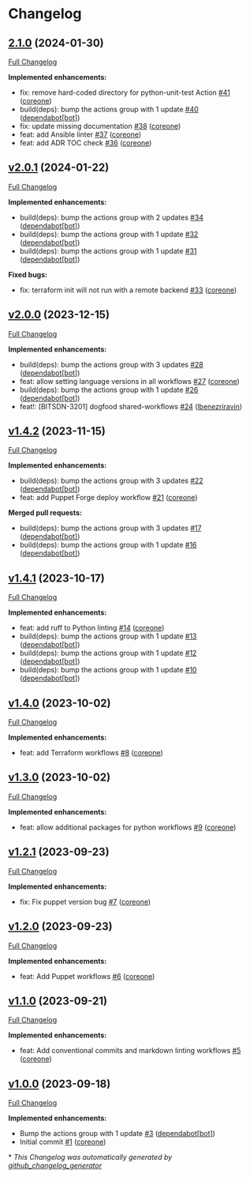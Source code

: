 # Changelog

## [2.1.0](https://github.com/broadinstitute/shared-workflows/tree/2.1.0) (2024-01-30)

[Full Changelog](https://github.com/broadinstitute/shared-workflows/compare/v2.0.1...2.1.0)

**Implemented enhancements:**

- fix: remove hard-coded directory for python-unit-test Action [\#41](https://github.com/broadinstitute/shared-workflows/pull/41) ([coreone](https://github.com/coreone))
- build\(deps\): bump the actions group with 1 update [\#40](https://github.com/broadinstitute/shared-workflows/pull/40) ([dependabot[bot]](https://github.com/apps/dependabot))
- fix: update missing documentation [\#38](https://github.com/broadinstitute/shared-workflows/pull/38) ([coreone](https://github.com/coreone))
- feat: add Ansible linter [\#37](https://github.com/broadinstitute/shared-workflows/pull/37) ([coreone](https://github.com/coreone))
- feat: add ADR TOC check [\#36](https://github.com/broadinstitute/shared-workflows/pull/36) ([coreone](https://github.com/coreone))

## [v2.0.1](https://github.com/broadinstitute/shared-workflows/tree/v2.0.1) (2024-01-22)

[Full Changelog](https://github.com/broadinstitute/shared-workflows/compare/v2.0.0...v2.0.1)

**Implemented enhancements:**

- build\(deps\): bump the actions group with 2 updates [\#34](https://github.com/broadinstitute/shared-workflows/pull/34) ([dependabot[bot]](https://github.com/apps/dependabot))
- build\(deps\): bump the actions group with 1 update [\#32](https://github.com/broadinstitute/shared-workflows/pull/32) ([dependabot[bot]](https://github.com/apps/dependabot))
- build\(deps\): bump the actions group with 1 update [\#31](https://github.com/broadinstitute/shared-workflows/pull/31) ([dependabot[bot]](https://github.com/apps/dependabot))

**Fixed bugs:**

- fix: terraform init will not run with a remote backend [\#33](https://github.com/broadinstitute/shared-workflows/pull/33) ([coreone](https://github.com/coreone))

## [v2.0.0](https://github.com/broadinstitute/shared-workflows/tree/v2.0.0) (2023-12-15)

[Full Changelog](https://github.com/broadinstitute/shared-workflows/compare/v1.4.2...v2.0.0)

**Implemented enhancements:**

- build\(deps\): bump the actions group with 3 updates [\#28](https://github.com/broadinstitute/shared-workflows/pull/28) ([dependabot[bot]](https://github.com/apps/dependabot))
- feat: allow setting language versions in all workflows [\#27](https://github.com/broadinstitute/shared-workflows/pull/27) ([coreone](https://github.com/coreone))
- build\(deps\): bump the actions group with 1 update [\#26](https://github.com/broadinstitute/shared-workflows/pull/26) ([dependabot[bot]](https://github.com/apps/dependabot))
- feat!: \[BITSDN-3201\] dogfood shared-workflows [\#24](https://github.com/broadinstitute/shared-workflows/pull/24) ([lbenezriravin](https://github.com/lbenezriravin))

## [v1.4.2](https://github.com/broadinstitute/shared-workflows/tree/v1.4.2) (2023-11-15)

[Full Changelog](https://github.com/broadinstitute/shared-workflows/compare/v1.4.1...v1.4.2)

**Implemented enhancements:**

- build\(deps\): bump the actions group with 3 updates [\#22](https://github.com/broadinstitute/shared-workflows/pull/22) ([dependabot[bot]](https://github.com/apps/dependabot))
- feat: add Puppet Forge deploy workflow [\#21](https://github.com/broadinstitute/shared-workflows/pull/21) ([coreone](https://github.com/coreone))

**Merged pull requests:**

- build\(deps\): bump the actions group with 3 updates [\#17](https://github.com/broadinstitute/shared-workflows/pull/17) ([dependabot[bot]](https://github.com/apps/dependabot))
- build\(deps\): bump the actions group with 1 update [\#16](https://github.com/broadinstitute/shared-workflows/pull/16) ([dependabot[bot]](https://github.com/apps/dependabot))

## [v1.4.1](https://github.com/broadinstitute/shared-workflows/tree/v1.4.1) (2023-10-17)

[Full Changelog](https://github.com/broadinstitute/shared-workflows/compare/v1.4.0...v1.4.1)

**Implemented enhancements:**

- feat: add ruff to Python linting [\#14](https://github.com/broadinstitute/shared-workflows/pull/14) ([coreone](https://github.com/coreone))
- build\(deps\): bump the actions group with 1 update [\#13](https://github.com/broadinstitute/shared-workflows/pull/13) ([dependabot[bot]](https://github.com/apps/dependabot))
- build\(deps\): bump the actions group with 1 update [\#12](https://github.com/broadinstitute/shared-workflows/pull/12) ([dependabot[bot]](https://github.com/apps/dependabot))
- build\(deps\): bump the actions group with 1 update [\#10](https://github.com/broadinstitute/shared-workflows/pull/10) ([dependabot[bot]](https://github.com/apps/dependabot))

## [v1.4.0](https://github.com/broadinstitute/shared-workflows/tree/v1.4.0) (2023-10-02)

[Full Changelog](https://github.com/broadinstitute/shared-workflows/compare/v1.3.0...v1.4.0)

**Implemented enhancements:**

- feat: add Terraform workflows [\#8](https://github.com/broadinstitute/shared-workflows/pull/8) ([coreone](https://github.com/coreone))

## [v1.3.0](https://github.com/broadinstitute/shared-workflows/tree/v1.3.0) (2023-10-02)

[Full Changelog](https://github.com/broadinstitute/shared-workflows/compare/v1.2.1...v1.3.0)

**Implemented enhancements:**

- feat: allow additional packages for python workflows [\#9](https://github.com/broadinstitute/shared-workflows/pull/9) ([coreone](https://github.com/coreone))

## [v1.2.1](https://github.com/broadinstitute/shared-workflows/tree/v1.2.1) (2023-09-23)

[Full Changelog](https://github.com/broadinstitute/shared-workflows/compare/v1.2.0...v1.2.1)

**Implemented enhancements:**

- fix: Fix puppet version bug [\#7](https://github.com/broadinstitute/shared-workflows/pull/7) ([coreone](https://github.com/coreone))

## [v1.2.0](https://github.com/broadinstitute/shared-workflows/tree/v1.2.0) (2023-09-23)

[Full Changelog](https://github.com/broadinstitute/shared-workflows/compare/v1.1.0...v1.2.0)

**Implemented enhancements:**

- feat: Add Puppet workflows [\#6](https://github.com/broadinstitute/shared-workflows/pull/6) ([coreone](https://github.com/coreone))

## [v1.1.0](https://github.com/broadinstitute/shared-workflows/tree/v1.1.0) (2023-09-21)

[Full Changelog](https://github.com/broadinstitute/shared-workflows/compare/v1.0.0...v1.1.0)

**Implemented enhancements:**

- feat: Add conventional commits and markdown linting workflows [\#5](https://github.com/broadinstitute/shared-workflows/pull/5) ([coreone](https://github.com/coreone))

## [v1.0.0](https://github.com/broadinstitute/shared-workflows/tree/v1.0.0) (2023-09-18)

[Full Changelog](https://github.com/broadinstitute/shared-workflows/compare/9d2d92fcc186f285b06dd746607291925facaec5...v1.0.0)

**Implemented enhancements:**

- Bump the actions group with 1 update [\#3](https://github.com/broadinstitute/shared-workflows/pull/3) ([dependabot[bot]](https://github.com/apps/dependabot))
- Initial commit [\#1](https://github.com/broadinstitute/shared-workflows/pull/1) ([coreone](https://github.com/coreone))



\* *This Changelog was automatically generated by [github_changelog_generator](https://github.com/github-changelog-generator/github-changelog-generator)*
